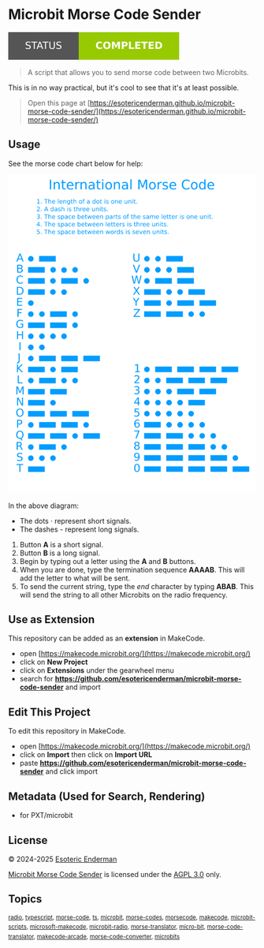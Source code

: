 # Microbit Morse Code Sender

[![Project Status: Completed](./assets/images/badges/status.svg)](./)

> A script that allows you to send morse code between two Microbits.

This is in no way practical, but it's cool to see that it's at least possible.

> Open this page at [https://esotericenderman.github.io/microbit-morse-code-sender/](https://esotericenderman.github.io/microbit-morse-code-sender/)

## Usage

See the morse code chart below for help:

![Morse code](./assets/images/morse-code.svg)

In the above diagram:
- The dots &centerdot; represent short signals.
- The dashes - represent long signals.

1. Button **A** is a short signal.
2. Button **B** is a long signal.
3. Begin by typing out a letter using the **A** and **B** buttons.
4. When you are done, type the termination sequence **AAAAB**. This will add the letter to what will be sent.
5. To send the current string, type the *end* character by typing **ABAB**. This will send the string to all other Microbits on the radio frequency.

## Use as Extension

This repository can be added as an **extension** in MakeCode.

* open [https://makecode.microbit.org/](https://makecode.microbit.org/)
* click on **New Project**
* click on **Extensions** under the gearwheel menu
* search for **https://github.com/esotericenderman/microbit-morse-code-sender** and import

## Edit This Project

To edit this repository in MakeCode.

* open [https://makecode.microbit.org/](https://makecode.microbit.org/)
* click on **Import** then click on **Import URL**
* paste **https://github.com/esotericenderman/microbit-morse-code-sender** and click import

## Metadata (Used for Search, Rendering)

* for PXT/microbit
<script src="https://makecode.com/gh-pages-embed.js"></script><script>makeCodeRender("{{ site.makecode.home_url }}", "{{ site.github.owner_name }}/{{ site.github.repository_name }}");</script>

## License

&copy; 2024-2025 [Esoteric Enderman](https://enderman.dev)

[Microbit Morse Code Sender](/) is licensed under the [AGPL 3.0](./LICENSE) only.

## Topics

<sup>[radio](https://github.com/topics/radio), [typescript](https://github.com/topics/typescript), [morse-code](https://github.com/topics/morse-code), [ts](https://github.com/topics/ts), [microbit](https://github.com/topics/microbit), [morse-codes](https://github.com/topics/morse-codes), [morsecode](https://github.com/topics/morsecode), [makecode](https://github.com/topics/makecode), [microbit-scripts](https://github.com/topics/microbit-scripts), [microsoft-makecode](https://github.com/topics/microsoft-makecode), [microbit-radio](https://github.com/topics/microbit-radio), [morse-translator](https://github.com/topics/morse-translator), [micro-bit](https://github.com/topics/micro-bit), [morse-code-translator](https://github.com/topics/morse-code-translator), [makecode-arcade](https://github.com/topics/makecode-arcade), [morse-code-converter](https://github.com/topics/morse-code-converter), [microbits](https://github.com/topics/microbits)</sup>
